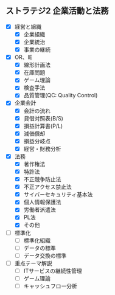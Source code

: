 ## ストラテジ2 企業活動と法務

- [x] 経営と組織
  - [x] 企業組織
  - [x] 企業統治
  - [x] 事業の継続
- [x] OR、IE
  - [x] 線形計画法
  - [x] 在庫問題
  - [x] ゲーム理論
  - [x] 検査手法
  - [x] 品質管理(QC: Quality Control)
- [x] 企業会計
  - [x] 会計の流れ
  - [x] 貸借対照表(B/S)
  - [x] 損益計算書(P/L)
  - [x] 減価償却
  - [x] 損益分岐点
  - [x] 経営・財務分析
- [x] 法務
  - [x] 著作権法
  - [x] 特許法
  - [x] 不正競争防止法
  - [x] 不正アクセス禁止法
  - [x] サイバーセキュリティ基本法
  - [x] 個人情報保護法
  - [x] 労働者派遣法
  - [x] PL法
  - [x] その他
- [ ] 標準化
  - [ ] 標準化組織
  - [ ] データの標準
  - [ ] データ交換の標準
- [ ] 重点テーマ解説
  - [ ] ITサービスの継続性管理
  - [ ] ゲーム理論
  - [ ] キャッシュフロー分析
